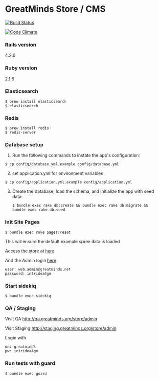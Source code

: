 # GreatMinds Store / CMS

[![Build Status](https://semaphoreci.com/api/v1/projects/204c885f-d98b-4320-8927-ee89532094ba/402649/badge.svg)](https://semaphoreci.com/int/greatminds)

[![Code Climate](https://codeclimate.com/repos/5537ca5be30ba00665000ce2/badges/07406c2e96832b7012b3/gpa.svg)](https://codeclimate.com/repos/5537ca5be30ba00665000ce2/feed)

### Rails version

4.2.0

### Ruby version

2.1.6

### Elasticsearch

```
$ brew install elasticsearch
$ elasticsearch
```

### Redis

```
$ brew install redis
$ redis-server
```

### Database setup

1. Run the following commands to instate the app's configuration:

  `$ cp config/database.yml.example config/database.yml`

2. set application.yml for environment variables

  `$ cp config/application.yml.example config/application.yml`

3. Create the database, load the schema, and initialize the app with
   seed data:

    `$ bundle exec rake db:create && bundle exec rake db:migrate && bundle exec rake db:seed`

### Init Site Pages

`$ bundle exec rake pages:reset`

This will ensure the default example spree data is loaded

Access the store at [here](http://localhost:3000/store)

And the Admin login [here](http://localhost:3000/store/admin)

    user: web.admin@greatminds.net
    password: intridea4gm

### Start sidekiq

`$ bundle exec sidekiq`

### QA / Staging

Visit QA http://qa.greatminds.org/store/admin

Visit Staging http://staging.greatminds.org/store/admin

Login with

    un: greatminds
    pw: intridea4gm

### Run tests with guard

`$ bundle exec guard`
